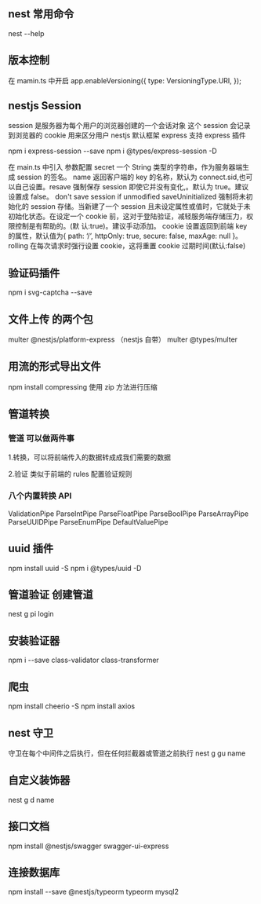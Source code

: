 ## nest 常用命令

nest --help

## 版本控制

在 mamin.ts 中开启
app.enableVersioning({
type: VersioningType.URI,
});

## nestjs Session

session 是服务器为每个用户的浏览器创建的一个会话对象
这个 session 会记录到浏览器的 cookie 用来区分用户
nestjs 默认框架 express 支持 express 插件

npm i express-session --save
npm i @types/express-session -D

在 main.ts 中引入
参数配置
secret 一个 String 类型的字符串，作为服务器端生成 session 的签名。
name 返回客户端的 key 的名称，默认为 connect.sid,也可以自己设置。resave 强制保存 session 即使它并没有变化,。默认为 true。建议设置成 false。 don't save session if unmodified
saveUninitialized 强制将未初始化的 session 存储。当新建了一个 session 且未设定属性或值时，它就处于未初始化状态。在设定一个 cookie 前，这对于登陆验证，减轻服务端存储压力，权限控制是有帮助的。(默 认:true)。建议手动添加。
cookie 设置返回到前端 key 的属性，默认值为{ path: ‘/’, httpOnly: true, secure: false, maxAge: null }。
rolling 在每次请求时强行设置 cookie，这将重置 cookie 过期时间(默认:false)

## 验证码插件

npm i svg-captcha --save

## 文件上传 的两个包

multer @nestjs/platform-express （nestjs 自带）
multer @types/multer

## 用流的形式导出文件

npm install compressing
使用 zip 方法进行压缩

## 管道转换

### 管道 可以做两件事

1.转换，可以将前端传入的数据转成成我们需要的数据

2.验证 类似于前端的 rules 配置验证规则

### 八个内置转换 API

ValidationPipe
ParseIntPipe
ParseFloatPipe
ParseBoolPipe
ParseArrayPipe
ParseUUIDPipe
ParseEnumPipe
DefaultValuePipe

## uuid 插件

npm install uuid -S
npm i @types/uuid -D

## 管道验证 创建管道

nest g pi login

## 安装验证器

npm i --save class-validator class-transformer

## 爬虫

npm install cheerio -S
npm install axios

## nest 守卫

守卫在每个中间件之后执行，但在任何拦截器或管道之前执行
nest g gu name

## 自定义装饰器

nest g d name

## 接口文档

npm install @nestjs/swagger swagger-ui-express

## 连接数据库

npm install --save @nestjs/typeorm typeorm mysql2
